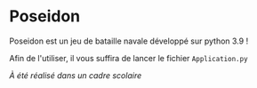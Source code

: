 # Poseidon
Poseidon est un jeu de bataille navale développé sur python 3.9 !

Afin de l'utiliser, il vous suffira de lancer le fichier  ```Application.py```


*À été réalisé dans un cadre scolaire*
